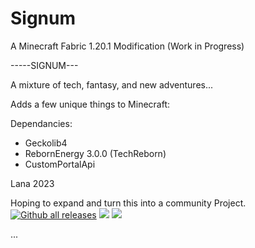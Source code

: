 
# Signum


A Minecraft Fabric 1.20.1 Modification
(Work in Progress)

-----SIGNUM---

A mixture of tech, fantasy, and new adventures... 

Adds a few unique things to Minecraft:

Dependancies:
- Geckolib4
- RebornEnergy 3.0.0
  (TechReborn)
- CustomPortalApi




Lana
2023

Hoping to expand and turn this into a community Project.
[![Github all releases](https://img.shields.io/github/downloads/princessaylana/Signum-1.20/total.svg)](https://GitHub.com/princessaylana/Signum-1.20/releases/)
![](https://img.shields.io/github/license/princessaylana/Signum-1.20)
[![](https://img.shields.io/github/v/release/princessaylana/Signum-1.20)](https://GitHub.com/princessaylana/Signum-1.20releases/)

...




